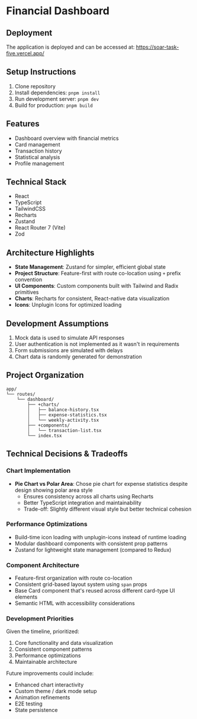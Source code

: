 # Financial Dashboard

## Deployment

The application is deployed and can be accessed at: https://soar-task-five.vercel.app/

## Setup Instructions

1. Clone repository
2. Install dependencies: `pnpm install`
3. Run development server: `pnpm dev`
4. Build for production: `pnpm build`

## Features

- Dashboard overview with financial metrics
- Card management
- Transaction history
- Statistical analysis
- Profile management

## Technical Stack

- React
- TypeScript
- TailwindCSS
- Recharts
- Zustand
- React Router 7 (Vite)
- Zod

## Architecture Highlights

- **State Management**: Zustand for simpler, efficient global state
- **Project Structure**: Feature-first with route co-location using `+` prefix convention
- **UI Components**: Custom components built with Tailwind and Radix primitives
- **Charts**: Recharts for consistent, React-native data visualization
- **Icons**: Unplugin Icons for optimized loading

## Development Assumptions

1. Mock data is used to simulate API responses
2. User authentication is not implemented as it wasn't in requirements
3. Form submissions are simulated with delays
4. Chart data is randomly generated for demonstration

## Project Organization

```
app/
└── routes/
    └── dashboard/
        ├── +charts/
        │   ├── balance-history.tsx
        │   ├── expense-statistics.tsx
        │   └── weekly-activity.tsx
        ├── +components/
        │   └── transaction-list.tsx
        └── index.tsx
```

## Technical Decisions & Tradeoffs

### Chart Implementation

- **Pie Chart vs Polar Area**: Chose pie chart for expense statistics despite design showing polar area style
  - Ensures consistency across all charts using Recharts
  - Better TypeScript integration and maintainability
  - Trade-off: Slightly different visual style but better technical cohesion

### Performance Optimizations

- Build-time icon loading with unplugin-icons instead of runtime loading
- Modular dashboard components with consistent prop patterns
- Zustand for lightweight state management (compared to Redux)

### Component Architecture

- Feature-first organization with route co-location
- Consistent grid-based layout system using `span` props
- Base Card component that's reused across different card-type UI elements
- Semantic HTML with accessibility considerations

### Development Priorities

Given the timeline, prioritized:

1. Core functionality and data visualization
2. Consistent component patterns
3. Performance optimizations
4. Maintainable architecture

Future improvements could include:

- Enhanced chart interactivity
- Custom theme / dark mode setup
- Animation refinements
- E2E testing
- State persistence
